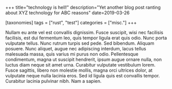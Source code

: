 +++
title="technology is hell!"
description="Yet another blog post ranting about XYZ technology for ABC reasons"
date=2019-03-26

[taxonomies]
tags = ["rust", "test"]
categories = ["misc."]
+++


Nullam eu ante vel est convallis dignissim.  Fusce suscipit, wisi nec facilisis
facilisis, est dui fermentum leo, quis tempor ligula erat quis odio.  Nunc
porta vulputate tellus.  Nunc rutrum turpis sed pede.  Sed bibendum.  Aliquam
posuere.  Nunc aliquet, augue nec adipiscing interdum, lacus tellus malesuada
massa, quis varius mi purus non odio.  Pellentesque condimentum, magna ut
suscipit hendrerit, ipsum augue ornare nulla, non luctus diam neque sit amet
urna.  Curabitur vulputate vestibulum lorem.  Fusce sagittis, libero non
molestie mollis, magna orci ultrices dolor, at vulputate neque nulla lacinia
eros.  Sed id ligula quis est convallis tempor.  Curabitur lacinia pulvinar
nibh.  Nam a sapien.


